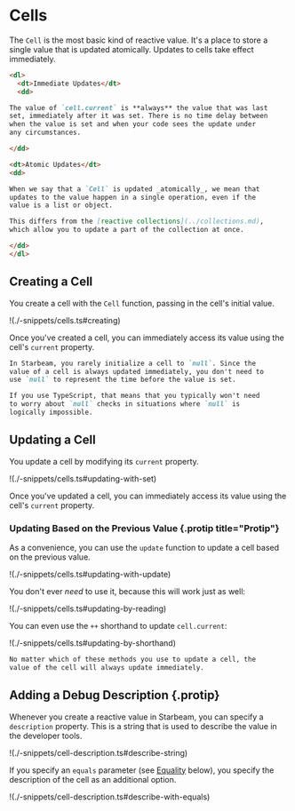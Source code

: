 # Cells

The `Cell` is the most basic kind of reactive value. It's a place
to store a single value that is updated atomically. Updates to
cells take effect immediately.

```md details type="deep-dive" title="Atomic, Immediate Updates"
<dl>
  <dt>Immediate Updates</dt>
  <dd>

The value of `cell.current` is **always** the value that was last
set, immediately after it was set. There is no time delay between
when the value is set and when your code sees the update under
any circumstances.

</dd>

<dt>Atomic Updates</dt>
<dd>

When we say that a `Cell` is updated _atomically_, we mean that
updates to the value happen in a single operation, even if the
value is a list or object.

This differs from the [reactive collections](../collections.md),
which allow you to update a part of the collection at once.

</dd>
</dl>
```

## Creating a Cell

You create a cell with the `Cell` function, passing in the cell's
initial value.

!(./-snippets/cells.ts#creating)

Once you've created a cell, you can immediately access its value
using the cell's `current` property.

```md details type="protip" title="You Probably Don't Want Cell(null)"
In Starbeam, you rarely initialize a cell to `null`. Since the
value of a cell is always updated immediately, you don't need to
use `null` to represent the time before the value is set.

If you use TypeScript, that means that you typically won't need
to worry about `null` checks in situations where `null` is
logically impossible.
```

## Updating a Cell

You update a cell by modifying its `current` property.

!(./-snippets/cells.ts#updating-with-set)

Once you've updated a cell, you can immediately access its value
using the cell's `current` property.

### Updating Based on the Previous Value {.protip title="Protip"}

As a convenience, you can use the `update` function to update a
cell based on the previous value.

!(./-snippets/cells.ts#updating-with-update)

You don't ever _need_ to use it, because this will work just as
well:

!(./-snippets/cells.ts#updating-by-reading)

You can even use the `++` shorthand to update `cell.current`:

!(./-snippets/cells.ts#updating-by-shorthand)

```md info Updates Take Effect Immediately
No matter which of these methods you use to update a cell, the
value of the cell will always update immediately.
```

## Adding a Debug Description {.protip}

Whenever you create a reactive value in Starbeam, you can specify
a `description` property. This is a string that is used to
describe the value in the developer tools.

!(./-snippets/cell-description.ts#describe-string)

If you specify an `equals` parameter (see [Equality](#equality)
below), you specify the description of the cell as an additional
option.

!(./-snippets/cell-description.ts#describe-with-equals)
